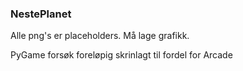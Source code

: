 ### NestePlanet

Alle png's er placeholders. Må lage grafikk.


PyGame forsøk foreløpig skrinlagt til fordel for Arcade

